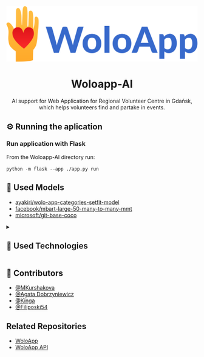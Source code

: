 <div align="center" width="200" height="auto" >
     <img src="img/logo.svg">
    <h1> Woloapp-AI </h1 >
    AI support for Web Application for Regional Volunteer Centre in Gdańsk, which helps volunteers find and partake in events.
</div>

## ⚙️ Running the aplication

### Run application with Flask
From the Woloapp-AI directory run:

    python -m flask --app ./app.py run

## 🤖 Used Models
- [ayakiri/wolo-app-categories-setfit-model](https://huggingface.co/ayakiri/wolo-app-categories-setfit-model)
- [facebook/mbart-large-50-many-to-many-mmt](https://huggingface.co/facebook/mbart-large-50-many-to-many-mmt)
- [microsoft/git-base-coco](https://huggingface.co/microsoft/git-base-coco)

<details>
<summary><h2>🧰 Used Technologies</h2></summary>
<ul>
<li>Python
<li>Pylint
<li>Flask
<li>Transformers
<li>PyTorch
<li>Sentencepiece
<li>Setfit
<li>Protobuf
<li>Flask-CORS
<li>Requests
<li>Pillow
</ul>
</details>


## 👋 Contributors
- [@MKurshakova](https://github.com/MKurshakova)
- [@Agata Dobrzyniewicz](https://github.com/ayakiriya)
- [@Kinga](https://github.com/KinWaj)
- [@Filiposki54](https://github.com/Filiposki54)

## Related Repositories

- [WoloApp](https://github.com/yarpo/wolo-app/)
- [WoloApp API](https://github.com/yarpo/wolo-app-api/)
